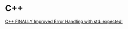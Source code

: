 # C++

[C++ FINALLY Improved Error Handling with std::expected!](https://youtu.be/Vz40rDiWnN8?si=TlbUvqhE0Ce44bCv)
